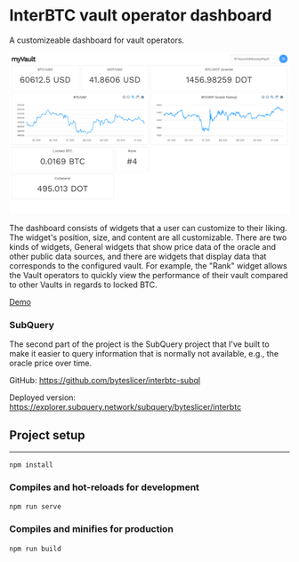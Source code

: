 # InterBTC vault operator dashboard

A customizeable dashboard for vault operators.

![Dashboard](./dashboard.png)

The dashboard consists of widgets that a user can customize to their liking. The widget's position, size, and content are all customizable. There are two kinds of widgets, General widgets that show price data of the oracle and other public data sources, and there are widgets that display data that corresponds to the configured vault.
For example, the "Rank" widget allows the Vault operators to quickly view the performance of their vault compared to other Vaults in regards to locked BTC.

[Demo](https://vault-dashboard.netlify.app/)

### SubQuery

The second part of the project is the SubQuery project that I've built to make it easier to query information that is normally not available, e.g., the oracle price over time.

GitHub: https://github.com/byteslicer/interbtc-subql

Deployed version: https://explorer.subquery.network/subquery/byteslicer/interbtc

## Project setup

---

```
npm install
```

### Compiles and hot-reloads for development

```
npm run serve
```

### Compiles and minifies for production

```
npm run build
```
